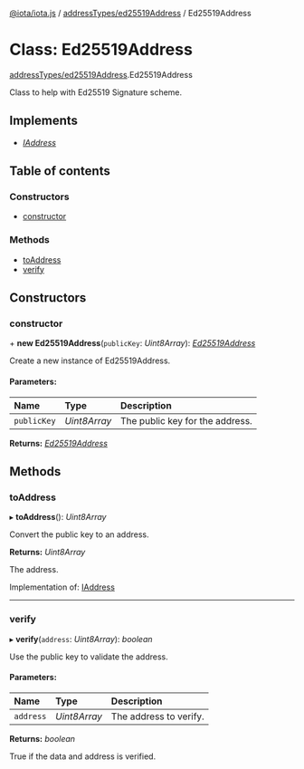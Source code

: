 [@iota/iota.js](../README.md) / [addressTypes/ed25519Address](../modules/addresstypes_ed25519address.md) / Ed25519Address

# Class: Ed25519Address

[addressTypes/ed25519Address](../modules/addresstypes_ed25519address.md).Ed25519Address

Class to help with Ed25519 Signature scheme.

## Implements

* [*IAddress*](../interfaces/models_iaddress.iaddress.md)

## Table of contents

### Constructors

- [constructor](addresstypes_ed25519address.ed25519address.md#constructor)

### Methods

- [toAddress](addresstypes_ed25519address.ed25519address.md#toaddress)
- [verify](addresstypes_ed25519address.ed25519address.md#verify)

## Constructors

### constructor

\+ **new Ed25519Address**(`publicKey`: *Uint8Array*): [*Ed25519Address*](addresstypes_ed25519address.ed25519address.md)

Create a new instance of Ed25519Address.

#### Parameters:

Name | Type | Description |
:------ | :------ | :------ |
`publicKey` | *Uint8Array* | The public key for the address.    |

**Returns:** [*Ed25519Address*](addresstypes_ed25519address.ed25519address.md)

## Methods

### toAddress

▸ **toAddress**(): *Uint8Array*

Convert the public key to an address.

**Returns:** *Uint8Array*

The address.

Implementation of: [IAddress](../interfaces/models_iaddress.iaddress.md)

___

### verify

▸ **verify**(`address`: *Uint8Array*): *boolean*

Use the public key to validate the address.

#### Parameters:

Name | Type | Description |
:------ | :------ | :------ |
`address` | *Uint8Array* | The address to verify.   |

**Returns:** *boolean*

True if the data and address is verified.
